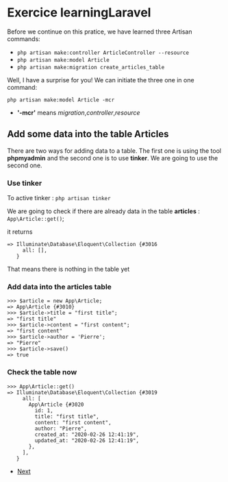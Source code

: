 # Exercice learningLaravel

Before we continue on this pratice, we have learned three Artisan commands:
- `php artisan make:controller ArticleController --resource`
- `php artisan make:model Article`
- `php artisan make:migration create_articles_table`

Well, I have a surprise for you! We can initiate the three one in one command:

`php artisan make:model Article -mcr`

- **'-mcr'** means *migration*,*controller*,*resource*
  
## Add some data into the table Articles

There are two ways for adding data to a table. The first one is using the tool **phpmyadmin** and the second one is to use **tinker**. We are going to use the second one.

### Use tinker

To active tinker : `php artisan tinker`

We are going to check if there are already data in the table **articles** : `App\Article::get()`;

it returns

```terminal
=> Illuminate\Database\Eloquent\Collection {#3016
     all: [],
   }

```

That means there is nothing in the table yet

### Add data into the articles table

```terminal
>>> $article = new App\Article;
=> App\Article {#3010}
>>> $article->title = "first title";
=> "first title"
>>> $article->content = "first content";
=> "first content"
>>> $article->author = 'Pierre';
=> "Pierre"
>>> $article->save()
=> true

```

### Check the table now

```terminal
>>> App\Article::get()
=> Illuminate\Database\Eloquent\Collection {#3019
     all: [
       App\Article {#3020
         id: 1,
         title: "first title",
         content: "first content",
         author: "Pierre",
         created_at: "2020-02-26 12:41:19",
         updated_at: "2020-02-26 12:41:19",
       },
     ],
   }

```

- [Next](03.Exercice/../b.step2.md)
